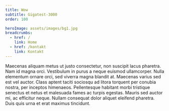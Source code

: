 ```yaml
---
title: Wow
subtitle: Gigatest-3000
order: 100

heroImage: assets/images/bg1.jpg
breadcrumbs:
  - href: /
    link: Home
  - href: /kontakt
    link: Kontakt
---
```


Maecenas aliquam metus ut justo consectetur, non suscipit lacus pharetra. Nam id
magna orci. Vestibulum in purus a neque euismod ullamcorper. Nulla elementum
ornare orci, sed viverra magna blandit at. Maecenas varius sed est vel auctor.
Class aptent taciti sociosqu ad litora torquent per conubia nostra, per inceptos
himenaeos. Pellentesque habitant morbi tristique senectus et netus et malesuada
fames ac turpis egestas. Mauris sed auctor mi, ac efficitur neque. Nullam
consequat dolor aliquet eleifend pharetra. Duis quis urna et erat maximus
tincidunt.
